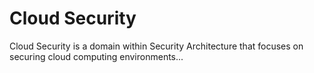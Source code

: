 # Cloud Security

Cloud Security is a domain within Security Architecture that focuses on securing cloud computing environments...